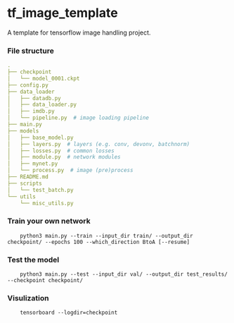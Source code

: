 # tf_image_template
A template for tensorflow image handling project.

### File structure

```yaml
.
├── checkpoint
│   └── model_0001.ckpt
├── config.py
├── data_loader
│   ├── datadb.py
│   ├── data_loader.py
│   ├── imdb.py
│   └── pipeline.py  # image loading pipeline
├── main.py
├── models
│   ├── base_model.py
│   ├── layers.py  # layers (e.g. conv, devonv, batchnorm)
│   ├── losses.py  # common losses
│   ├── module.py  # network modules
│   ├── mynet.py
│   └── process.py  # image (pre)process
├── README.md
├── scripts
│   └── test_batch.py
└── utils
    └── misc_utils.py

```

### Train your own network
```shell script
    python3 main.py --train --input_dir train/ --output_dir checkpoint/ --epochs 100 --which_direction BtoA [--resume]
```

### Test the model
```shell script
    python3 main.py --test --input_dir val/ --output_dir test_results/ --checkpoint checkpoint/ 
```

### Visulization
```shell script
    tensorboard --logdir=checkpoint
```

